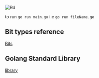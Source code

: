 
![Rd](https://user-images.githubusercontent.com/70065792/130258131-59f36e90-8128-4226-835c-4358ac053c2f.png)



to run 
`go run main.go`
i.e `go run fileName.go`

## Bit types reference
[Bits](https://www.youtube.com/redirect?event=video_description&redir_token=QUFFLUhqbHNjT21BbS1Lb3NycUJrN0VkXzR6MDdmTnNxd3xBQ3Jtc0ttLUU0ZzRvWENraTlGME1hbjNKRjBSYlFoWEtGSjVkUy0wWXlqV2dBbklxbnl0Z1ZXOVJpZEhPbFRvMDgtekE1MFZNQldyc29mMzNBQkhILTVQalZQOTNTV3ZpTUkyVjlBWjB1WExHNTVQd2JpOVRvSQ&q=https%3A%2F%2Fgolang.org%2Fref%2Fspec%23Numeric_types)

## Golang Standard Library
[library](https://www.youtube.com/redirect?event=video_description&redir_token=QUFFLUhqbklnMk9vcFRaLXhIY1JoUU5TR0xSTEZLbzF1Z3xBQ3Jtc0tsYk1ySGRDbm9GdHJJRzMyd0I5UDhQYnBmR0NUcS0wZmJHMzl0YVNJemhmTmdxLUhWNDZxUG5BZmJBckhjdlVhRWRWcjMzd3hpT1dQazNkWWM4R3luVTF2NzhocTlEN2xLSXp4SUlBOUQyS3h1OWJVTQ&q=https%3A%2F%2Fgolang.org%2Fpkg%2F)
